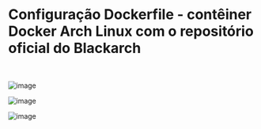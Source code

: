 # Configuração Dockerfile - contêiner Docker Arch Linux com o repositório oficial do Blackarch 
<br>

![image](https://github.com/oanderoficial/docker_archlinux-blackarch/assets/32654298/a454a58e-0acf-40f4-adb0-71bfffc1e110)

![image](https://github.com/oanderoficial/docker_archlinux-blackarch/assets/32654298/32cc5e6c-2aa2-4558-9082-9242e5637e91)

![image](https://github.com/oanderoficial/docker_archlinux-blackarch/assets/32654298/808de172-5b24-4053-9ca7-1a318531ca0d)
